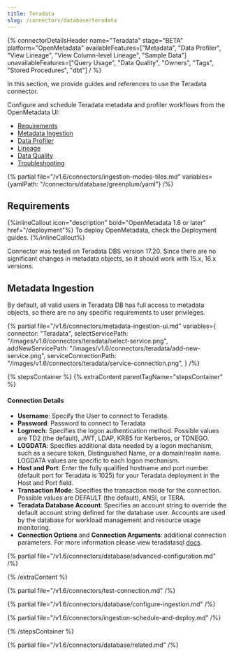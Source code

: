 ```yaml
---
title: Teradata
slug: /connectors/database/teradata
---
```


{% connectorDetailsHeader
name="Teradata"
stage="BETA"
platform="OpenMetadata"
availableFeatures=["Metadata", "Data Profiler", "View Lineage", "View Column-level Lineage", "Sample Data"]
unavailableFeatures=["Query Usage", "Data Quality", "Owners", "Tags", "Stored Procedures", "dbt"]
/ %}

In this section, we provide guides and references to use the Teradata connector.

Configure and schedule Teradata metadata and profiler workflows from the OpenMetadata UI:

- [Requirements](#requirements)
- [Metadata Ingestion](#metadata-ingestion)
- [Data Profiler](/how-to-guides/data-quality-observability/profiler/workflow)
- [Lineage](/how-to-guides/data-lineage/workflow)
- [Data Quality](/how-to-guides/data-quality-observability/quality/configure)
- [Troubleshooting](/connectors/database/teradata/troubleshooting)

{% partial file="/v1.6/connectors/ingestion-modes-tiles.md" variables={yamlPath: "/connectors/database/greenplum/yaml"} /%}

## Requirements
{%inlineCallout icon="description" bold="OpenMetadata 1.6 or later" href="/deployment"%}
To deploy OpenMetadata, check the Deployment guides.
{%/inlineCallout%}

Connector was tested on Teradata DBS version 17.20. Since there are no significant changes in metadata objects, so it should work with 15.x, 16.x versions.


## Metadata Ingestion

By default, all valid users in Teradata DB has full access to metadata objects, so there are no any specific requirements to user privileges.

{% partial 
  file="/v1.6/connectors/metadata-ingestion-ui.md" 
  variables={
    connector: "Teradata", 
    selectServicePath: "/images/v1.6/connectors/teradata/select-service.png",
    addNewServicePath: "/images/v1.6/connectors/teradata/add-new-service.png",
    serviceConnectionPath: "/images/v1.6/connectors/teradata/service-connection.png",
} 
/%}

{% stepsContainer %}
{% extraContent parentTagName="stepsContainer" %}

#### Connection Details

- **Username**: Specify the User to connect to Teradata.
- **Password**: Password to connect to Teradata
- **Logmech**: Specifies the logon authentication method. Possible values are TD2 (the default), JWT, LDAP, KRB5 for Kerberos, or TDNEGO.  
- **LOGDATA**: Specifies additional data needed by a logon mechanism, such as a secure token, Distinguished Name, or a domain/realm name. LOGDATA values are specific to each logon mechanism.
- **Host and Port**: Enter the fully qualified hostname and port number (default port for Teradata is 1025) for your Teradata deployment in the Host and Port field.
- **Transaction Mode**: Specifies the transaction mode for the connection. Possible values are DEFAULT (the default), ANSI, or TERA.
- **Teradata Database Account**: Specifies an account string to override the default account string defined for the database user. Accounts are used by the database for workload management and resource usage monitoring.
- **Connection Options** and **Connection Arguments**: additional connection parameters. For more information please view teradatasql [docs](https://pypi.org/project/teradatasql/).

{% partial file="/v1.6/connectors/database/advanced-configuration.md" /%}

{% /extraContent %}

{% partial file="/v1.6/connectors/test-connection.md" /%}

{% partial file="/v1.6/connectors/database/configure-ingestion.md" /%}

{% partial file="/v1.6/connectors/ingestion-schedule-and-deploy.md" /%}

{% /stepsContainer %}

{% partial file="/v1.6/connectors/database/related.md" /%}
